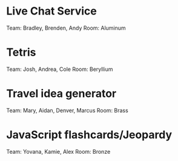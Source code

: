 # Live Chat Service
Team: Bradley, Brenden, Andy
Room: Aluminum

# Tetris
Team: Josh, Andrea, Cole
Room: Beryllium

# Travel idea generator
Team: Mary, Aidan, Denver, Marcus
Room: Brass

# JavaScript flashcards/Jeopardy
Team: Yovana, Kamie, Alex
Room: Bronze
